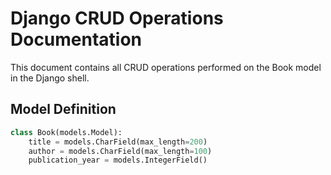 # Django CRUD Operations Documentation

This document contains all CRUD operations performed on the Book model in the Django shell.

## Model Definition
```python
class Book(models.Model):
    title = models.CharField(max_length=200)
    author = models.CharField(max_length=100)
    publication_year = models.IntegerField()